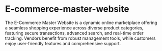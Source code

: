 # E-commerce-master-website
The E-Commerce Master Website is a dynamic online marketplace offering a seamless shopping experience across diverse product categories, featuring secure transactions, advanced search, and real-time order tracking. Vendors benefit from robust management tools, while customers enjoy user-friendly features and comprehensive support.
